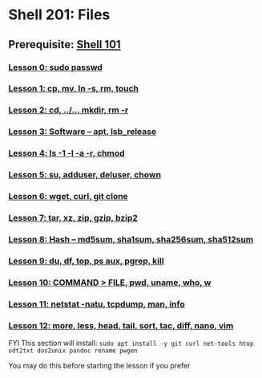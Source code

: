 # Shell 201: Files

## Prerequisite: [Shell 101](https://github.com/inkVerb/VIP/tree/master/101-shell)

### [Lesson 0: sudo passwd](https://github.com/inkVerb/vip/blob/master/201-shell/Lesson-00.md)

### [Lesson 1: cp, mv, ln -s, rm, touch](https://github.com/inkVerb/vip/blob/master/201-shell/Lesson-01.md)

### [Lesson 2: cd, ../.., mkdir, rm -r](https://github.com/inkVerb/vip/blob/master/201-shell/Lesson-02.md)

### [Lesson 3: Software – apt, lsb_release](https://github.com/inkVerb/vip/blob/master/201-shell/Lesson-03.md)

### [Lesson 4: ls -1 -l -a -r, chmod](https://github.com/inkVerb/vip/blob/master/201-shell/Lesson-04.md)

### [Lesson 5: su, adduser, deluser, chown](https://github.com/inkVerb/vip/blob/master/201-shell/Lesson-05.md)

### [Lesson 6: wget, curl, git clone](https://github.com/inkVerb/vip/blob/master/201-shell/Lesson-06.md)

### [Lesson 7: tar, xz, zip, gzip, bzip2](https://github.com/inkVerb/vip/blob/master/201-shell/Lesson-07.md)

### [Lesson 8: Hash – md5sum, sha1sum, sha256sum, sha512sum](https://github.com/inkVerb/vip/blob/master/201-shell/Lesson-08.md)

### [Lesson 9: du, df, top, ps aux, pgrep, kill](https://github.com/inkVerb/vip/blob/master/201-shell/Lesson-09.md)

### [Lesson 10: COMMAND > FILE, pwd, uname, who, w](https://github.com/inkVerb/vip/blob/master/201-shell/Lesson-10.md)

### [Lesson 11: netstat -natu, tcpdump, man, info](https://github.com/inkVerb/vip/blob/master/201-shell/Lesson-11.md)

### [Lesson 12: more, less, head, tail, sort, tac, diff, nano, vim](https://github.com/inkVerb/vip/blob/master/201-shell/Lesson-12.md)

FYI This section will install: `sudo apt install -y git curl net-tools htop odt2txt dos2unix pandoc rename pwgen`

You may do this before starting the lesson if you prefer
